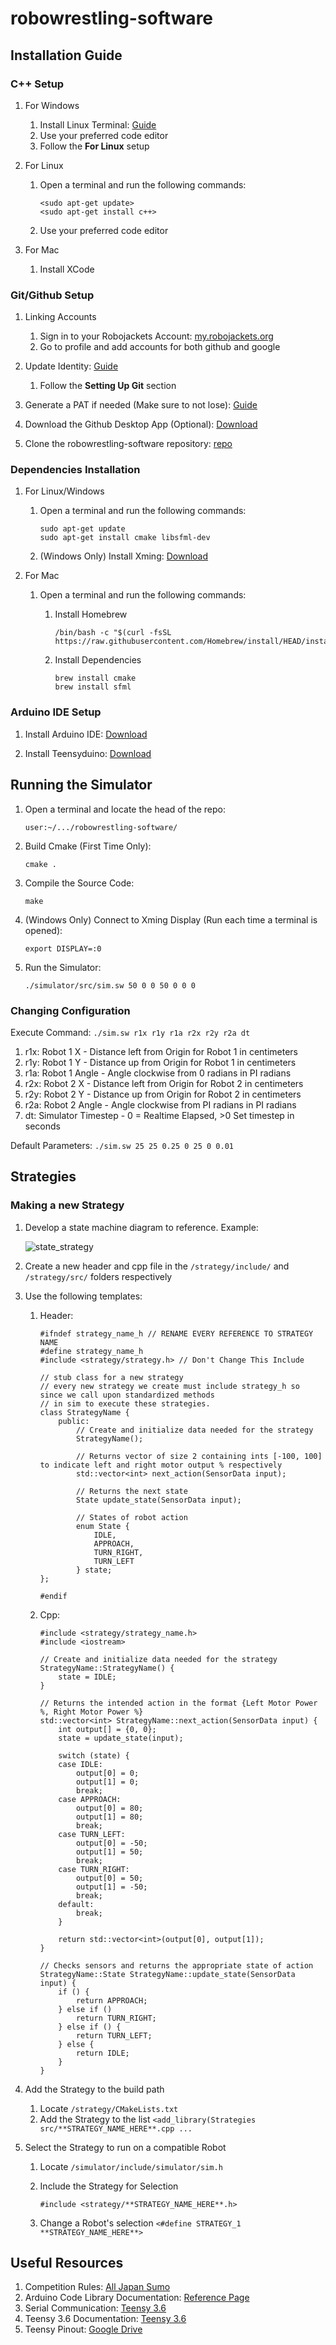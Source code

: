 # robowrestling-software

## Installation Guide

### C++ Setup

1. For Windows
    1. Install Linux Terminal: [Guide](https://www.windowscentral.com/install-windows-subsystem-linux-windows-10)
    2. Use your preferred code editor
    3. Follow the **For Linux** setup
    
1. For Linux
    1. Open a terminal and run the following commands:

        ```
        <sudo apt-get update>
        <sudo apt-get install c++>
        ```
    
    2. Use your preferred code editor
 
1. For Mac
    1. Install XCode
 
### Git/Github Setup
  
1. Linking Accounts
    1. Sign in to your Robojackets Account: [my.robojackets.org](my.robotjackets.org)
    2. Go to profile and add accounts for both github and google
    
2. Update Identity: [Guide](https://docs.github.com/en/get-started/quickstart/set-up-git)
    1. Follow the **Setting Up Git** section

3. Generate a PAT if needed (Make sure to not lose): 
    [Guide](https://docs.github.com/en/authentication/keeping-your-account-and-data-secure/creating-a-personal-access-token)

4. Download the Github Desktop App (Optional): [Download](https://desktop.github.com/)

5. Clone the robowrestling-software repository: [repo](https://github.com/RoboJackets/robowrestling-software)

### Dependencies Installation

1. For Linux/Windows
    1. Open a terminal and run the following commands:
    
        ```
        sudo apt-get update
        sudo apt-get install cmake libsfml-dev
        ```
    
    2. (Windows Only) Install Xming: [Download](https://sourceforge.net/projects/xming/)

2. For Mac
    1. Open a terminal and run the following commands:
        1. Install Homebrew

            ```
            /bin/bash -c "$(curl -fsSL https://raw.githubusercontent.com/Homebrew/install/HEAD/install.sh)"
            ```
            
        2. Install Dependencies
            ```
            brew install cmake
            brew install sfml
            ```

### Arduino IDE Setup

1. Install Arduino IDE: [Download](https://www.arduino.cc/en/software)

2. Install Teensyduino: [Download](https://www.pjrc.com/teensy/td_download.html)

## Running the Simulator

1. Open a terminal and locate the head of the repo: 

    `user:~/.../robowrestling-software/`

2. Build Cmake (First Time Only): 

    ```
    cmake .
    ```

3. Compile the Source Code:

    ```
    make
    ```

4. (Windows Only) Connect to Xming Display (Run each time a terminal is opened):

    ```
    export DISPLAY=:0
    ```

5. Run the Simulator:

    ```
    ./simulator/src/sim.sw 50 0 0 50 0 0 0
    ```

### Changing Configuration

Execute Command: `./sim.sw r1x r1y r1a r2x r2y r2a dt`

1. r1x: Robot 1 X - Distance left from Origin for Robot 1 in centimeters
2. r1y: Robot 1 Y - Distance up from Origin for Robot 1 in centimeters
3. r1a: Robot 1 Angle - Angle clockwise from 0 radians in PI radians
4. r2x: Robot 2 X - Distance left from Origin for Robot 2 in centimeters
5. r2y: Robot 2 Y - Distance up from Origin for Robot 2 in centimeters
6. r2a: Robot 2 Angle - Angle clockwise from PI radians in PI radians
7. dt: Simulator Timestep - 0 = Realtime Elapsed, >0 Set timestep in seconds

Default Parameters: `./sim.sw 25 25 0.25 0 25 0 0.01`

## Strategies

### Making a new Strategy

1. Develop a state machine diagram to reference. Example:

    ![state_strategy](/strategy/diagrams/state_strategy.png)
    
2. Create a new header and cpp file in the `/strategy/include/` and `/strategy/src/` folders respectively

3. Use the following templates:
    1. Header:
    
        ``` 
        #ifndef strategy_name_h // RENAME EVERY REFERENCE TO STRATEGY NAME
        #define strategy_name_h
        #include <strategy/strategy.h> // Don't Change This Include

        // stub class for a new strategy
        // every new strategy we create must include strategy_h so since we call upon standardized methods 
        // in sim to execute these strategies.
        class StrategyName {
            public:
                // Create and initialize data needed for the strategy
                StrategyName();

                // Returns vector of size 2 containing ints [-100, 100] to indicate left and right motor output % respectively
                std::vector<int> next_action(SensorData input);

                // Returns the next state
                State update_state(SensorData input);

                // States of robot action
                enum State {
                    IDLE,
                    APPROACH,
                    TURN_RIGHT,
                    TURN_LEFT
                } state;
        };

        #endif
        ```
        
    2. Cpp:
    
        ``` 
        #include <strategy/strategy_name.h>
        #include <iostream>

        // Create and initialize data needed for the strategy
        StrategyName::StrategyName() {
            state = IDLE;
        }

        // Returns the intended action in the format {Left Motor Power %, Right Motor Power %}
        std::vector<int> StrategyName::next_action(SensorData input) {
            int output[] = {0, 0};
            state = update_state(input);

            switch (state) {
            case IDLE:
                output[0] = 0;
                output[1] = 0;
                break;
            case APPROACH:
                output[0] = 80;
                output[1] = 80;
                break;
            case TURN_LEFT:
                output[0] = -50;
                output[1] = 50;
                break;
            case TURN_RIGHT:
                output[0] = 50;
                output[1] = -50;
                break;
            default:
                break;
            }

            return std::vector<int>(output[0], output[1]);
        }

        // Checks sensors and returns the appropriate state of action
        StrategyName::State StrategyName::update_state(SensorData input) {
            if () {
                return APPROACH;
            } else if ()
                return TURN_RIGHT;
            } else if () {
                return TURN_LEFT;
            } else {
                return IDLE;
            }
        }
        ```
    
4. Add the Strategy to the build path
    1. Locate `/strategy/CMakeLists.txt`
    2. Add the Strategy to the list `<add_library(Strategies src/**STRATEGY_NAME_HERE**.cpp ...`
    
5. Select the Strategy to run on a compatible Robot
    1. Locate `/simulator/include/simulator/sim.h`
    2. Include the Strategy for Selection
    
        ```
        #include <strategy/**STRATEGY_NAME_HERE**.h>
        ```
    3. Change a Robot's selection `<#define STRATEGY_1 **STRATEGY_NAME_HERE**>`

## Useful Resources

1. Competition Rules: [All Japan Sumo](https://www.fsi.co.jp/sumo/robot/en/rule.html)
2. Arduino Code Library Documentation: [Reference Page](https://www.arduino.cc/reference/en/)
3. Serial Communication: [Teensy 3.6](https://www.pjrc.com/teensy/td_uart.html)
4. Teensy 3.6 Documentation: [Teensy 3.6](https://www.pjrc.com/store/teensy36.html)
5. Teensy Pinout: [Google Drive](https://drive.google.com/drive/folders/1ci8a4ckSqtLVcKN8qR22PUycx4mC5XRj)
